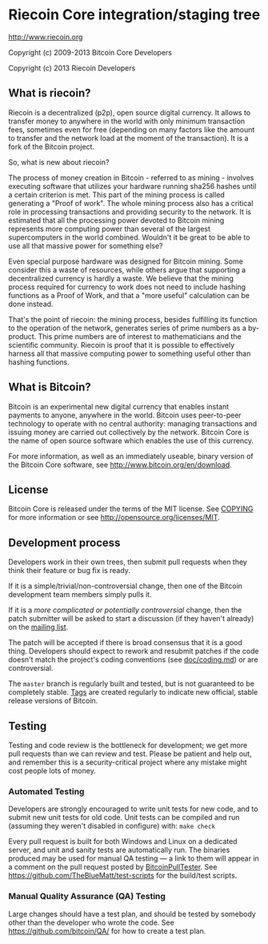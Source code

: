 Riecoin Core integration/staging tree
=====================================

http://www.riecoin.org

Copyright (c) 2009-2013 Bitcoin Core Developers

Copyright (c) 2013 Riecoin Developers

What is riecoin?
----------------
Riecoin is a decentralized (p2p), open source digital currency. It allows to transfer money to anywhere in the world with only minimum transaction fees, sometimes even for free (depending on many factors like the amount to transfer and the network load at the moment of the transaction). It is a fork of the Bitcoin project.

So, what is new about riecoin?

The process of money creation in Bitcoin - referred to as mining - involves executing software that utilizes your hardware running sha256 hashes until a certain criterion is met. This part of the mining process is called generating a "Proof of work". The whole mining process also has a critical role in processing transactions and providing security to the network. It is estimated that all the processing power devoted to Bitcoin mining represents more computing power than several of the largest supercomputers in the world combined. Wouldn't it be great to be able to use all that massive power for something else?

Even special purpose hardware was designed for Bitcoin mining. Some consider this a waste of resources, while others argue that supporting a decentralized currency is hardly a waste. We believe that the mining process required for currency to work does not need to include hashing functions as a Proof of Work, and that a "more useful" calculation can be done instead.

That's the point of riecoin: the mining process, besides fulfilling its function to the operation of the network, generates series of prime numbers as a by-product. This prime numbers are of interest to mathematicians and the scientific community. Riecoin is proof that it is possible to effectively harness all that massive computing power to something useful other than hashing functions.


What is Bitcoin?
----------------

Bitcoin is an experimental new digital currency that enables instant payments to
anyone, anywhere in the world. Bitcoin uses peer-to-peer technology to operate
with no central authority: managing transactions and issuing money are carried
out collectively by the network. Bitcoin Core is the name of open source
software which enables the use of this currency.

For more information, as well as an immediately useable, binary version of
the Bitcoin Core software, see http://www.bitcoin.org/en/download.

License
-------

Bitcoin Core is released under the terms of the MIT license. See [COPYING](COPYING) for more
information or see http://opensource.org/licenses/MIT.

Development process
-------------------

Developers work in their own trees, then submit pull requests when they think
their feature or bug fix is ready.

If it is a simple/trivial/non-controversial change, then one of the Bitcoin
development team members simply pulls it.

If it is a *more complicated or potentially controversial* change, then the patch
submitter will be asked to start a discussion (if they haven't already) on the
[mailing list](http://sourceforge.net/mailarchive/forum.php?forum_name=bitcoin-development).

The patch will be accepted if there is broad consensus that it is a good thing.
Developers should expect to rework and resubmit patches if the code doesn't
match the project's coding conventions (see [doc/coding.md](doc/coding.md)) or are
controversial.

The `master` branch is regularly built and tested, but is not guaranteed to be
completely stable. [Tags](https://github.com/bitcoin/bitcoin/tags) are created
regularly to indicate new official, stable release versions of Bitcoin.

Testing
-------

Testing and code review is the bottleneck for development; we get more pull
requests than we can review and test. Please be patient and help out, and
remember this is a security-critical project where any mistake might cost people
lots of money.

### Automated Testing

Developers are strongly encouraged to write unit tests for new code, and to
submit new unit tests for old code. Unit tests can be compiled and run (assuming they weren't disabled in configure) with: `make check`

Every pull request is built for both Windows and Linux on a dedicated server,
and unit and sanity tests are automatically run. The binaries produced may be
used for manual QA testing — a link to them will appear in a comment on the
pull request posted by [BitcoinPullTester](https://github.com/BitcoinPullTester). See https://github.com/TheBlueMatt/test-scripts
for the build/test scripts.

### Manual Quality Assurance (QA) Testing

Large changes should have a test plan, and should be tested by somebody other
than the developer who wrote the code.
See https://github.com/bitcoin/QA/ for how to create a test plan.
